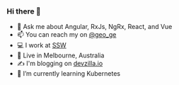 ### Hi there 👋

- 💬 Ask me about Angular, RxJs, NgRx, React, and Vue
- 📫 You can reach my on [@geo_ge](https://twitter.com/geo_ge) 
- 💻 I work at [SSW](ssw.com.au/people/gabe)
- 📌 Live in Melbourne, Australia
- ✍ I'm blogging on [devzilla.io](devzilla.io)
- 🌱 I’m currently learning Kubernetes


<!--
**gabrielgeorge/gabrielgeorge** is a ✨ _special_ ✨ repository because its `README.md` (this file) appears on your GitHub profile.

Here are some ideas to get you started:

- 🔭 I’m currently working on ...
- 🌱 I’m currently learning ...
- 👯 I’m looking to collaborate on ...
- 🤔 I’m looking for help with ...
- 💬 Ask me about ...
- 📫 How to reach me: ...
- 😄 Pronouns: ...
- ⚡ Fun fact: ...
-->
